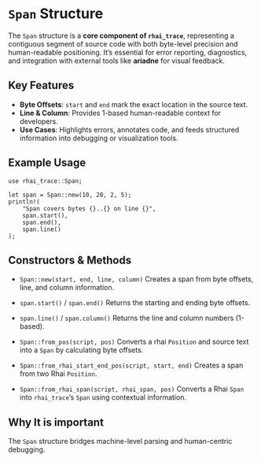 # `Span` Structure

The `Span` structure is a **core component of `rhai_trace`**, representing a contiguous segment of source code with both byte-level precision and human-readable positioning. It’s essential for error reporting, diagnostics, and integration with external tools like **ariadne** for visual feedback.

## Key Features

- **Byte Offsets**: `start` and `end` mark the exact location in the source text.
- **Line & Column**: Provides 1-based human-readable context for developers.
- **Use Cases**: Highlights errors, annotates code, and feeds structured information into debugging or visualization tools.

## Example Usage

```rust, ignore
use rhai_trace::Span;

let span = Span::new(10, 20, 2, 5);
println!(
    "Span covers bytes {}..{} on line {}",
    span.start(),
    span.end(),
    span.line()
);
```

## Constructors & Methods

- `Span::new(start, end, line, column)`
  Creates a span from byte offsets, line, and column information.

- `span.start()` / `span.end()`
  Returns the starting and ending byte offsets.

- `span.line()` / `span.column()`
  Returns the line and column numbers (1-based).

- `Span::from_pos(script, pos)`
  Converts a rhai `Position` and source text into a `Span` by calculating byte offsets.

- `Span::from_rhai_start_end_pos(script, start, end)`
  Creates a span from two Rhai `Position`.

- `Span::from_rhai_span(script, rhai_span, pos)`
  Converts a Rhai `Span` into `rhai_trace`’s `Span` using contextual information.

## Why It is important

The `Span` structure bridges machine-level parsing and human-centric debugging.
